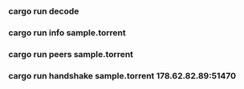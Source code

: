 ### cargo run decode
### cargo run info sample.torrent
### cargo run peers sample.torrent
### cargo run handshake sample.torrent 178.62.82.89:51470
